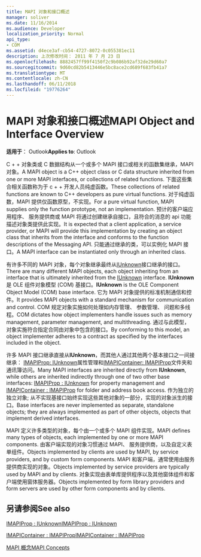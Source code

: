 ```yaml
---
title: MAPI 对象和接口概述
manager: soliver
ms.date: 11/16/2014
ms.audience: Developer
localization_priority: Normal
api_type:
- COM
ms.assetid: d4ece3af-cb54-4727-8072-0c055381ec11
description: 上次修改时间： 2011 年 7 月 23 日
ms.openlocfilehash: 8882457ff99f4150f2c9b086b92af32de29d60a7
ms.sourcegitcommit: 9d60cd82b5413446e5bc8ace2cd689f683fb41a7
ms.translationtype: MT
ms.contentlocale: zh-CN
ms.lasthandoff: 06/11/2018
ms.locfileid: "19776264"
---
```

# <a name="mapi-object-and-interface-overview"></a><span data-ttu-id="5b8c7-103">MAPI 对象和接口概述</span><span class="sxs-lookup"><span data-stu-id="5b8c7-103">MAPI Object and Interface Overview</span></span>

  
  
<span data-ttu-id="5b8c7-104">**适用于**： Outlook</span><span class="sxs-lookup"><span data-stu-id="5b8c7-104">**Applies to**: Outlook</span></span> 
  
<span data-ttu-id="5b8c7-105">C + + 对象类或 C 数据结构从一个或多个 MAPI 接口或相关的函数集继承，MAPI 对象。</span><span class="sxs-lookup"><span data-stu-id="5b8c7-105">A MAPI object is a C++ object class or C data structure inherited from one or more MAPI interfaces, or collections of related functions.</span></span> <span data-ttu-id="5b8c7-106">下面这些集合相关函数称为于 c + + 开发人员纯虚函数。</span><span class="sxs-lookup"><span data-stu-id="5b8c7-106">These collections of related functions are known to C++ developers as pure virtual functions.</span></span> <span data-ttu-id="5b8c7-107">对于纯虚函数，MAPI 提供仅函数原型，不实现。</span><span class="sxs-lookup"><span data-stu-id="5b8c7-107">For a pure virtual function, MAPI supplies only the function prototype, not an implementation.</span></span> <span data-ttu-id="5b8c7-108">预计的客户端应用程序、 服务提供商或 MAPI 将通过创建继承自接口，且符合的消息的 api 功能描述对象类提供此实现。</span><span class="sxs-lookup"><span data-stu-id="5b8c7-108">It is expected that a client application, a service provider, or MAPI will provide this implementation by creating an object class that inherits from the interface and conforms to the function descriptions of the Messaging API.</span></span> <span data-ttu-id="5b8c7-109">只能通过继承的类，可以实例化 MAPI 接口。</span><span class="sxs-lookup"><span data-stu-id="5b8c7-109">A MAPI interface can be instantiated only through an inherited class.</span></span>
  
<span data-ttu-id="5b8c7-110">有许多不同的 MAPI 对象，每个对象继承最终从[IUnknown](http://msdn.microsoft.com/library/33f1d79a-33fc-4ce5-a372-e08bda378332%28Office.15%29.aspx)接口继承的接口。</span><span class="sxs-lookup"><span data-stu-id="5b8c7-110">There are many different MAPI objects, each object inheriting from an interface that is ultimately inherited from the [IUnknown](http://msdn.microsoft.com/library/33f1d79a-33fc-4ce5-a372-e08bda378332%28Office.15%29.aspx) interface.</span></span> <span data-ttu-id="5b8c7-111">**IUnknown**是 OLE 组件对象模型 (COM) 基接口。</span><span class="sxs-lookup"><span data-stu-id="5b8c7-111">**IUnknown** is the OLE Component Object Model (COM) base interface.</span></span> <span data-ttu-id="5b8c7-112">它为 MAPI 对象提供的标准机制通信和控件。</span><span class="sxs-lookup"><span data-stu-id="5b8c7-112">It provides MAPI objects with a standard mechanism for communication and control.</span></span> <span data-ttu-id="5b8c7-113">COM 规定对象实施如何处理如内存管理、 参数管理、 问题和多线程。</span><span class="sxs-lookup"><span data-stu-id="5b8c7-113">COM dictates how object implementers handle issues such as memory management, parameter management, and multithreading.</span></span> <span data-ttu-id="5b8c7-114">通过与此模型，对象实施符合指定合同由对象中包含的接口。</span><span class="sxs-lookup"><span data-stu-id="5b8c7-114">By conforming to this model, an object implementer adheres to a contract as specified by the interfaces included in the object.</span></span> 
  
<span data-ttu-id="5b8c7-115">许多 MAPI 接口继承直接从**IUnknown**，而其他人通过其他两个基本接口之一间接继承： [IMAPIProp: IUnknown](imapipropiunknown.md)属性管理和[IMAPIContainer: IMAPIProp](imapicontainerimapiprop.md)文件夹和通讯簿访问。</span><span class="sxs-lookup"><span data-stu-id="5b8c7-115">Many MAPI interfaces are inherited directly from **IUnknown**, while others are inherited indirectly through one of two other base interfaces: [IMAPIProp : IUnknown](imapipropiunknown.md) for property management and [IMAPIContainer : IMAPIProp](imapicontainerimapiprop.md) for folder and address book access.</span></span> <span data-ttu-id="5b8c7-116">作为独立的独立对象; 从不实现基接口始终实现这些其他对象的一部分，实现的对象派生的接口。</span><span class="sxs-lookup"><span data-stu-id="5b8c7-116">Base interfaces are never implemented as separate, standalone objects; they are always implemented as part of other objects, objects that implement derived interfaces.</span></span> 
  
<span data-ttu-id="5b8c7-117">MAPI 定义许多类型的对象，每个由一个或多个 MAPI 组件实现。</span><span class="sxs-lookup"><span data-stu-id="5b8c7-117">MAPI defines many types of objects, each implemented by one or more MAPI components.</span></span> <span data-ttu-id="5b8c7-118">由客户端实现的对象习惯通过 MAPI、 服务提供商，以及自定义表单组件。</span><span class="sxs-lookup"><span data-stu-id="5b8c7-118">Objects implemented by clients are used by MAPI, by service providers, and by custom form components.</span></span> <span data-ttu-id="5b8c7-119">MAPI 和客户端，通常使用由服务提供商实现的对象。</span><span class="sxs-lookup"><span data-stu-id="5b8c7-119">Objects implemented by service providers are typically used by MAPI and by clients.</span></span> <span data-ttu-id="5b8c7-120">对象实现由表单库提供程序以及其他窗体组件和客户端使用窗体服务器。</span><span class="sxs-lookup"><span data-stu-id="5b8c7-120">Objects implemented by form library providers and form servers are used by other form components and by clients.</span></span> 
  
## <a name="see-also"></a><span data-ttu-id="5b8c7-121">另请参阅</span><span class="sxs-lookup"><span data-stu-id="5b8c7-121">See also</span></span>



[<span data-ttu-id="5b8c7-122">IMAPIProp : IUnknown</span><span class="sxs-lookup"><span data-stu-id="5b8c7-122">IMAPIProp : IUnknown</span></span>](imapipropiunknown.md)
  
[<span data-ttu-id="5b8c7-123">IMAPIContainer : IMAPIProp</span><span class="sxs-lookup"><span data-stu-id="5b8c7-123">IMAPIContainer : IMAPIProp</span></span>](imapicontainerimapiprop.md)


[<span data-ttu-id="5b8c7-124">MAPI 概念</span><span class="sxs-lookup"><span data-stu-id="5b8c7-124">MAPI Concepts</span></span>](mapi-concepts.md)

